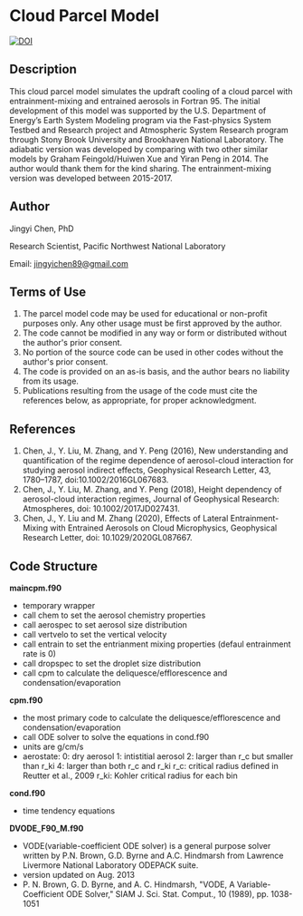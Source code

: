 # Cloud Parcel Model
<a href="https://zenodo.org/badge/latestdoi/460960645"><img src="https://zenodo.org/badge/460960645.svg" alt="DOI"></a>

## Description
This cloud parcel model simulates the updraft cooling of a cloud parcel with entrainment-mixing and entrained aerosols in Fortran 95. The initial development of this model was supported by the U.S. Department of Energy’s Earth System Modeling program via the Fast-physics System Testbed and Research project and Atmospheric System Research program through Stony Brook University and Brookhaven National Laboratory. The adiabatic version was developed by comparing with two other similar models by Graham Feingold/Huiwen Xue and Yiran Peng in 2014. The author would thank them for the kind sharing. The entrainment-mixing version was developed between 2015-2017.

## Author
  Jingyi Chen, PhD
  
  Research Scientist, Pacific Northwest National Laboratory
  
  Email: jingyichen89@gmail.com
                
## Terms of Use
1. The parcel model code may be used for educational or non-profit purposes only. Any other usage must be first approved by the author.
2. The code cannot be modified in any way or form or distributed without the author's prior consent.
3. No portion of the source code can be used in other codes without the author's prior consent.
4. The code is provided on an as-is basis, and the author bears no liability from its usage.
5. Publications resulting from the usage of the code must cite the references below, as appropriate, for proper acknowledgment.
         
## References
1. Chen, J., Y. Liu, M. Zhang, and Y. Peng (2016), New understanding and quantification of the regime dependence of aerosol-cloud interaction for studying aerosol indirect effects, Geophysical Research Letter, 43, 1780–1787, doi:10.1002/2016GL067683.
2. Chen, J., Y. Liu, M. Zhang, and Y. Peng (2018), Height dependency of aerosol-cloud interaction regimes, Journal of Geophysical Research: Atmospheres, doi: 10.1002/2017JD027431.
3. Chen, J., Y. Liu and M. Zhang (2020), Effects of Lateral Entrainment-Mixing with Entrained Aerosols on Cloud Microphysics, Geophysical Research Letter, doi: 10.1029/2020GL087667.


## Code Structure
**maincpm.f90**
- temporary wrapper
- call chem to set the aerosol chemistry properties
- call aerospec to set aerosol size distribution
- call vertvelo to set the vertical velocity
- call entrain to set the entrianment mixing properties (defaul entrainment rate is 0)
- call dropspec to set the droplet size distribution
- call cpm to calculate the deliquesce/efflorescence and condensation/evaporation


**cpm.f90**
- the most primary code to calculate the deliquesce/efflorescence and condensation/evaporation
- call ODE solver to solve the equations in cond.f90
- units are g/cm/s
- aerostate:
     0: dry aerosol
     1: intistitial aerosol
     2: larger than r_c but smaller than r_ki
     4: larger than both r_c and r_ki
     r_c:  critical radius defined in Reutter et al., 2009
     r_ki: Kohler critical radius for each bin

**cond.f90**
- time tendency equations

**DVODE_F90_M.f90**
- VODE(variable-coefficient ODE solver) is a general purpose solver written by P.N. Brown, G.D. Byrne and A.C. Hindmarsh from Lawrence Livermore National Laboratory ODEPACK suite. 
- version updated on Aug. 2013
- P. N. Brown, G. D. Byrne, and A. C. Hindmarsh, "VODE, A Variable- Coefficient ODE Solver," SIAM J. Sci. Stat. Comput., 10 (1989), pp. 1038-1051


